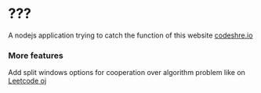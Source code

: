 # ???
A nodejs application trying to catch the function of this website [codeshre.io](https://codeshare.io/)

### More features
Add split windows options for cooperation over algorithm problem like on [Leetcode oj](leetcode.com)

